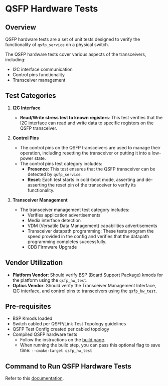 # QSFP Hardware Tests

## Overview

QSFP hardware tests are a set of unit tests designed to verify the functionality of `qsfp_service` on a physical switch.

The QSFP hardware tests cover various aspects of the transceivers, including:

- I2C interface communication
- Control pins functionality
- Transceiver management

## Test Categories

1. **I2C Interface**
    - **Read/Write stress test to known registers**: This test verifies that the I2C interface can read and write data to specific registers on the QSFP transceiver.

2. **Control Pins**
    - The control pins on the QSFP transceivers are used to manage their operation, including resetting the transceiver or putting it into a low-power state.
    - The control pins test category includes:
        - **Presence**: This test ensures that the QSFP transceiver can be detected by `qsfp_service`.
        - **Reset**: Each test starts in cold-boot mode, asserting and de-asserting the reset pin of the transceiver to verify its functionality.

3. **Transceiver Management**
    - The transceiver management test category includes:
        - Verifies application advertisements
        - Media interface detection
        - VDM (Versatile Data Management) capabilities advertisements
        - Transceiver datapath programming: These tests program the speed provided in the config and verifies that the datapath programming completes successfully.
        - CDB Firmware Upgrade

## Vendor Utilization

- **Platform Vendor**: Should verify BSP (Board Support Package) kmods for the platform using the `qsfp_hw_test`.
- **Optics Vendor**: Should verify the Transceiver Management Interface, I2C interface, and control pins to transceivers using the `qsfp_hw_test`.

## Pre-requisites

- BSP Kmods loaded
- Switch cabled per QSFP/Link Test Topology guidelines
- QSFP Test Config created per cabled topology
- Compiled QSFP hardware tests
    - Follow the instructions on the [build page](/docs/build/building_fboss_on_docker_containers).
    - When running the build step, you can pass this optional flag to save time: `--cmake-target qsfp_hw_test`

## Command to Run QSFP Hardware Tests

Refer to this [documentation](/docs/build/packaging_and_running_fboss_hw_tests_on_switch/#qsfp-hardware-tests).
